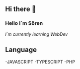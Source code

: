 ## Hi there 👋

### Hello I`m Sören 
_I`m currently learning WebDev_

## Language 
-JAVASCRIPT
-TYPESCRIPT
-PHP
